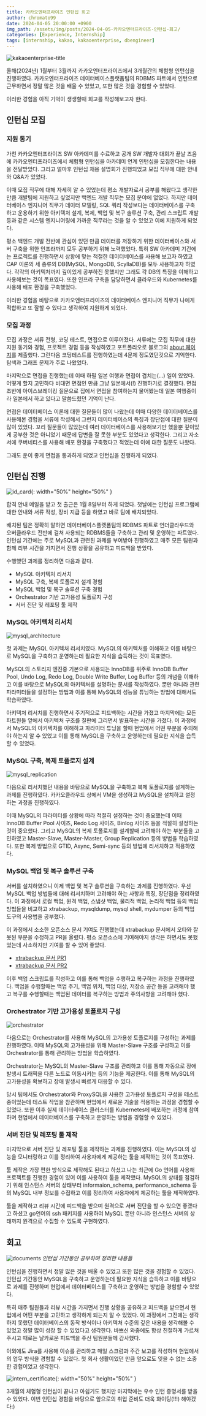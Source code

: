 ```yaml
---
title: 카카오엔터프라이즈 인턴십 회고
author: chromato99
date: 2024-04-05 20:00:00 +0900
img_path: /assets/img/posts/2024-04-05-카카오엔터프라이즈-인턴십-회고/
categories: [Experience, Internship]
tags: [internship, kakao, kakaoenterprise, dbengineer]
---
```


![kakaoenterprise-title](/kakaoenterprise.jpg)

올해(2024년) 1월부터 3월까지 카카오엔터프라이즈에서 3개월간의 체험형 인턴십을 진행하였다. 카카오엔터프라이즈 데이터베이스플랫폼팀의 RDBMS 파트에서 인턴으로 근무하면서 정말 많은 것을 배울 수 있었고, 또한 많은 것을 경험할 수 있었다. 

이러한 경험을 아직 기억이 생생할때 회고를 작성해보고자 한다.

## 인턴십 모집

### 지원 동기

가천 카카오엔터프라이즈 SW 아카데미를 수료하고 공개 SW 개발자 대회가 끝날 즈음에 카카오엔터프라이즈에서 체험형 인턴십을 아카데미 연계 인턴십을 모집한다는 내용을 전달받았다. 그리고 얼마후 인턴십 채용 설명회가 진행되었고 모집 직무에 대한 안내와 Q&A가 있었다. 

이때 모집 직무에 대해 자세히 알 수 있었는데 평소 개발자로서 공부를 해왔다고 생각한 만큼 개발팀에 지원하고 싶었지만 백엔드 개발 직무는 모집 분야에 없었다. 하지만 데이터베이스 엔지니어 직무가 데이터 모델링, SQL 쿼리 작성보다는 데이터베이스를 구축하고 운용하기 위한 아키텍처 설계, 복제, 백업 및 복구 솔루션 구축, 관리 스크립트 개발 등과 같은 시스템 엔지니어링에 가까운 직무라는 것을 알 수 있었고 이에 지원하게 되었다.

평소 백엔드 개발 전반에 관심이 있던 만큼 데이터를 저장하기 위한 데이터베이스와 서버 구축을 위한 인프라까지 모두 공부하기 위해 노력했었다. 특히 SW 아카데미 기간에는 프로젝트를 진행하면서 상황에 맞는 적절한 데이터베이스를 사용해 보고자 하였고 CAP 이론의 세 종류의 DB(MySQL, MongoDB, ScyllaDB)를 모두 사용하고자 하였다. 각각의 아키텍처까지 깊이있게 공부하진 못했지만 그래도 각 DB의 특징을 이해하고 사용해보는 것이 목표였다. 또한 인프라 구축을 담당하면서 클라우드와 Kubernetes를 사용해 배포 환경을 구축했었다. 

이러한 경험을 바탕으로 카카오엔터프라이즈의 데이터베이스 엔지니어 직무가 나에게 적합하고 또 잘할 수 있다고 생각하여 지원하게 되었다.

### 모집 과정

모집 과정은 서류 전형, 코딩 테스트, 면접으로 이루어졌다. 서류에는 모집 직무에 대한 지원 동기와 경험, 프로젝트 경험 등을 작성하였고 포트폴리오로 블로그의 [about 페이지](https://chromato99.com/about/)를 제출했다. 그런다음 코딩테스트를 진행하였는데 4문제 정도였던것으로 기억한다. 탐색과 그래프 문제가 주로 나왔었다.

마지막으로 면접을 진행했는데 이때 하필 일본 여행과 면접이 겹치는(...) 일이 있었다. 어떻게 할지 고민하다 비대면 면접인 만큼 그냥 일본에서(!) 진행하기로 결정했다. 면접 초반에 아이스브레이킹 질문으로 집에서 면접을 참여하는지 물어봤는데 일본 여행중이라 일본에서 하고 있다고 말씀드렸던 기억이 난다. 

면접은 데이터베이스 이론에 대한 질문들이 많이 나왔는데 이때 다양한 데이터베이스를 사용해본 경험을 서류에 작성해서 그런지 데이터베이스의 특징과 장단점에 대한 질문이 많이 있었다. 꼬리 질문들이 많았는데 여러 데이터베이스를 사용해보기만 했을뿐 깊이있게 공부한 것은 아니었기 때문에 답변을 잘 못한 부분도 있었다고 생각한다. 그리고 자소서에 쿠버네티스를 사용해 배포 환경을 구축했다고 적었는데 이에 대한 질문도 나왔다. 

그래도 운이 좋게 면접을 통과하게 되었고 인턴십을 진행하게 되었다.

## 인턴십 진행

![id_card](/id_card.jpg){: width="50%" height="50%" }

합격 안내 메일을 받고 첫 출근은 1월 8일부터 하게 되었다. 첫날에는 인턴십 프로그램에 대한 안내와 서류 작성, 장비 지급 등을 하였고 바로 팀에 배치되었다.

배치된 팀은 정확히 말하면 데이터베이스플랫폼팀의 RDBMS 파트로 언더클라우드와 오버클라우드 전반에 걸쳐 사용되는 RDBMS들을 구축하고 관리 및 운영하는 파트였다. 인턴십 기간에는 주로 MySQL과 관련된 과제를 부여받아 진행하였고 매주 모든 팀원과 함께 리뷰 시간을 가지면서 진행 상황을 공유하고 피드백을 받았다.

수행했던 과제를 정리하면 다음과 같다.

- MySQL 아키텍처 리서치
- MySQL 구축, 복제 토폴로지 설계 경험
- MySQL 백업 및 복구 솔루션 구축 경험
- Orchestrator 기반 고가용성 토폴로지 구성
- 서버 진단 및 레포팅 툴 제작

### MySQL 아키텍처 리서치

![mysql_architecture](/mysql_architecture.png)

첫 과제는 MySQL 아키텍처 리서치였다. MySQL의 아키텍처를 이해하고 이를 바탕으로 MySQL을 구축하고 운영하는데 필요한 지식을 습득하는 것이 목표였다.

MySQL의 스토리지 엔진중 기본으로 사용되는 InnoDB를 위주로 InnoDB Buffer Pool, Undo Log, Redo Log, Double Write Buffer, Log Buffer 등의 개념을 이해하고 이를 바탕으로 MySQL의 아키텍처를 설명하는 문서를 작성하였다. 뿐만 아니라 관련 파라미터들을 설정하는 방법과 이를 통해 MySQL의 성능을 튜닝하는 방법에 대해서도 학습하였다.

아키텍처 리서치를 진행하면서 주기적으로 피드백하는 시간을 가졌고 마지막에는 모든 파트원들 앞에서 아키텍처 구조를 칠판에 그리면서 발표하는 시간을 가졌다. 이 과정에서 MySQL의 아키텍처를 이해하고 파라미터 튜닝을 할때 현업에서 어떤 부분을 주의해야 하는지 알 수 있었고 이를 통해 MySQL을 구축하고 운영하는데 필요한 지식을 습득할 수 있었다.

### MySQL 구축, 복제 토폴로지 설계

![mysql_replication](https://www.researchgate.net/profile/Peter-Kieseberg/publication/266750134/figure/fig4/AS:919665962393600@1596276860039/How-MySQL-replication-works.png)

다음으로 리서치했던 내용을 바탕으로 MySQL을 구축하고 복제 토폴로지를 설계하는 과제를 진행하였다. 카카오클라우드 상에서 VM을 생성하고 MySQL을 설치하고 설정하는 과정을 진행하였다.

이때 MySQL의 파라미터를 상황에 따라 적절히 설정하는 것이 중요했는데 이때 InnoDB Buffer Pool 사이즈, Redo Log 사이즈, Binlog 사이즈 등을 적절히 설정하는 것이 중요했다. 그리고 MySQL의 복제 토폴로지를 설계할때 고려해야 하는 부분들을 고민하였고 Master-Slave, Master-Master, Group Replication 등의 방법을 학습하였다. 또한 복제 방법으로 GTID, Async, Semi-sync 등의 방법에 리서치하고 적용하였다.

### MySQL 백업 및 복구 솔루션 구축

서버를 설치하였으니 이제 백업 및 복구 솔루션을 구축하는 과제를 진행하였다. 우선 MySQL 백업 방법들에 대해 리서치하며 고려해야 하는 사항과 특징, 장단점을 정리하였다. 이 과정에서 로컬 백업, 원격 백업, 스냅샷 백업, 물리적 백업, 논리적 백업 등의 백업 방법들을 비교하고 xtrabackup, mysqldump, mysql shell, mydumper 등의 백업 도구의 사용법을 공부했다. 

이 과정에서 소소한 오픈소스 문서 기여도 진행했는데 xtrabackup 문서에서 오타와 잘못된 부분을 수정하고 PR을 올렸다. 평소 오픈소스에 기여해야지 생각은 하면서도 못했었는데 사소하지만 기여를 할 수 있어 좋았다.

- [xtrabackup 문서 PR1](https://github.com/percona/pxb-docs/pull/251)
- [xtrabackup 문서 PR2](https://github.com/percona/pxb-docs/pull/252)

이후 백업 스크립트를 작성하고 이를 통해 백업을 수행하고 복구하는 과정을 진행하였다. 백업을 수행할때는 백업 주기, 백업 위치, 백업 대상, 저장소 공간 등을 고려해야 했고 복구를 수행할때는 백업된 데이터를 복구하는 방법과 주의사항을 고려해야 했다.

### Orchestrator 기반 고가용성 토폴로지 구성

![orchestrator](https://github.com/openark/orchestrator/raw/master/docs/images/orchestrator-topology-8-screenshot.png)

다음으로는 Orchestrator를 사용해 MySQL의 고가용성 토폴로지를 구성하는 과제를 진행하였다. 이때 MySQL의 고가용성을 위해 Master-Slave 구조를 구성하고 이를 Orchestrator를 통해 관리하는 방법을 학습하였다. 

Orchestrator는 MySQL의 Master-Slave 구조를 관리하고 이를 통해 자동으로 장애 발생시 트래픽을 다른 노드로 이동시키는 등의 기능을 제공한다. 이를 통해 MySQL의 고가용성을 확보하고 장애 발생시 빠르게 대응할 수 있다.

당시 팀에서도 Orchestrator와 ProxySQL을 사용한 고가용성 토폴로지 구성을 테스트 중이었는데 테스트 작업을 참관하며 현업에서 새로운 기술을 적용하는 과정을 경험할 수 있었다. 또한 이후 실제 데이터베이스 클러스터를 Kubernetes에 배포하는 과정에 참여하며 현업에서 데이터베이스를 구축하고 운영하는 방법을 경험할 수 있었다.

### 서버 진단 및 레포팅 툴 제작

마지막으로 서버 진단 및 레포팅 툴을 제작하는 과제를 진행하였다. 이는 MySQL의 성능을 모니터링하고 이를 정리하여 사용자에게 제공하는 툴을 제작하는 것이 목표였다. 

툴 제작은 가장 편한 방식으로 제작해도 된다고 하셨고 나는 최근에 Go 언어를 사용해 프로젝트를 진행한 경험이 있어 이를 사용하여 툴을 제작했다. MySQL의 상태를 점검하기 위해 인스턴스 서버의 상태부터 informaion_schema, performance_schema 등의 MySQL 내부 정보를 수집하고 이를 정리하여 사용자에게 제공하는 툴을 제작하였다. 

툴을 제작하고 리뷰 시간에 피드백을 받으며 원격으로 서버 진단을 할 수 있으면 좋겠다고 하셨고 go언어의 ssh 패키지를 사용하여 MySQL 뿐만 아니라 인스턴스 서버의 상태까지 원격으로 수집할 수 있도록 구현하였다. 

## 회고

![documents](/documents.png)
_인턴십 기간동안 공부하며 정리한 내용들_

인턴십을 진행하면서 정말 많은 것을 배울 수 있었고 또한 많은 것을 경험할 수 있었다. 인턴십 기간동안 MySQL을 구축하고 운영하는데 필요한 지식을 습득하고 이를 바탕으로 과제를 진행하며 현업에서 데이터베이스를 구축하고 운영하는 방법을 경험할 수 있었다. 

특히 매주 팀원들과 리뷰 시간을 가지면서 진행 상황을 공유하고 피드백을 받으면서 현업에서 어떤 부분을 고민하고 생각하게 되는지 알 수 있었다. 이 과정에서 그전에는 생각하지 못했던 데이터베이스의 동작 방식이나 아키텍처 수준의 깊은 내용을 생각해볼 수 있었고 정말 많이 성장 할 수 있었다고 생각한다. 바쁘신 와중에도 항상 친절하게 가르쳐주시고 때로는 날카로운 피드백을 주신 팀원분들께 감사했다.

이외에도 Jira를 사용해 이슈를 관리하고 매일 스크럼과 주간 보고를 작성하며 현업에서의 업무 방식을 경험할 수 있었다. 첫 회사 생활이었던 만큼 앞으로도 잊을 수 없는 소중한 경험이었고 생각한다.

![intern_certificate](/intern_certificate.jpg){: width="50%" height="50%" }

3개월의 체험형 인턴십이 끝나고 아쉽기도 했지만 마지막에는 우수 인턴 증명서를 받을 수 있었다. 이번 인턴십 경험을 바탕으로 앞으로의 취업 준비도 더욱 화이팅&#40;!!!&#41; 해야겠다&#58;&#41;